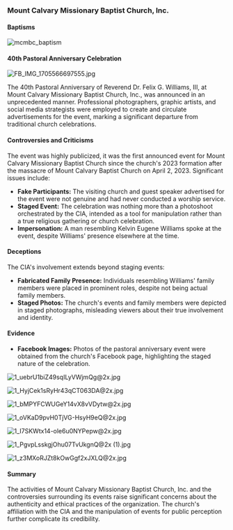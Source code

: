 ### Mount Calvary Missionary Baptist Church, Inc.

#### Baptisms
![mcmbc_baptism](https://github.com/nameless-and-blameless/TAG/assets/169210208/f843f2a7-5b7d-4192-95da-0aaa842a2244)

#### 40th Pastoral Anniversary Celebration
![FB_IMG_1705566697555.jpg](https://github.com/serviCreator/TAG/assets/155787787/0f9fbcab-1bfa-4c89-8867-1bdb099dd706)

The 40th Pastoral Anniversary of Reverend Dr. Felix G. Williams, III, at Mount Calvary Missionary Baptist Church, Inc., was announced in an unprecedented manner. Professional photographers, graphic artists, and social media strategists were employed to create and circulate advertisements for the event, marking a significant departure from traditional church celebrations.

#### Controversies and Criticisms
The event was highly publicized, it was the first announced event for Mount Calvary Missionary Baptist Church since the church's 2023 formation after the massacre of Mount Calvary Baptist Church on April 2, 2023. Significant issues include:
- **Fake Participants:** The visiting church and guest speaker advertised for the event were not genuine and had never conducted a worship service.
- **Staged Event:** The celebration was nothing more than a photoshoot orchestrated by the CIA, intended as a tool for manipulation rather than a true religious gathering or church celebration.
- **Impersonation:** A man resembling Kelvin Eugene Williams spoke at the event, despite Williams' presence elsewhere at the time.

#### Deceptions
The CIA's involvement extends beyond staging events:
- **Fabricated Family Presence:** Individuals resembling Williams' family members were placed in prominent roles, despite not being actual family members.
- **Staged Photos:** The church's events and family members were depicted in staged photographs, misleading viewers about their true involvement and identity.

#### Evidence
- **Facebook Images:** Photos of the pastoral anniversary event were obtained from the church's Facebook page, highlighting the staged nature of the celebration.

![1_uebrU1biZ49sqILyVWjmQg@2x.jpg](https://github.com/serviCreator/TAG/assets/155787787/773831f7-4da3-4542-b36c-7c6f273993db)

![1_HyjCek1sRyHr43qCT063DA@2x.jpg](https://github.com/serviCreator/TAG/assets/155787787/e7b3d847-d804-4ef1-a9d4-8073353a1a0d)

![1_bMPYFCWUGeY14vX8vVDytw@2x.jpg](https://github.com/serviCreator/TAG/assets/155787787/3fcb92fb-a837-4d76-840f-5565f2f1206b)

![1_oVKaD9pvH0TjVG-HsyH9eQ@2x.jpg](https://github.com/serviCreator/TAG/assets/155787787/aa488e96-46ab-41f8-b685-b9fd41c7e685)

![1_I7SKWtx14-ole6u0NYPepw@2x.jpg](https://github.com/serviCreator/TAG/assets/155787787/74f79980-265f-4b80-bdce-e30b2d93e34b)

![1_PgvpLsskgjOhu07TvUkgnQ@2x (1).jpg](https://github.com/serviCreator/TAG/assets/155787787/0d7482be-ab1c-407b-bea7-ef4674615cc8)


![1_z3MXoRJZt8kOwGgf2xJXLQ@2x.jpg](https://github.com/serviCreator/TAG/assets/155787787/922d76ac-1d0b-4eb9-afda-8574b057a9f9)

#### Summary
The activities of Mount Calvary Missionary Baptist Church, Inc. and the controversies surrounding its events raise significant concerns about the authenticity and ethical practices of the organization. The church's affiliation with the CIA and the manipulation of events for public perception further complicate its credibility.
